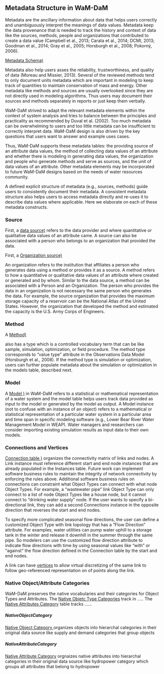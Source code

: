## Metadata Structure in WaM-DaM
Metadata are the ancillary information about data that helps users correctly and unambiguously interpret the meanings of data values. Metadata keep the data provenance that is needed to track the history and context of data like the sources, methods, people and organizations that contributed to create a data value (Campbell et al., 2013; Carata et al., 2014; DCMI, 2013; Goodman et al., 2014; Gray et al., 2005; Horsburgh et al., 2008; Pokorný, 2006). 

<a href="http://amabdallah.github.io/WaM-DaM/diagrams/Metadata.html" target="_blank">Metadata Schema)</a>

Metadata also help users asses the reliability, trustworthiness, and quality of data (Moreau and Missier, 2013). Several of the reviewed methods tend to only document units metadata which are important in modeling to keep track of quantities to maintain conservation of mass and energy. Other metadata like methods and sources are usually overlooked since they are not directly used in modeling algorithms. Thus users may document their sources and methods separately in reports or just keep them verbally.  

WaM-DaM strived to adapt the relevant metadata elements within the context of system analysis and tries to balance between the principles and practicality as recommended by Duval et al. (2002). Too much metadata can be overwhelming to users and too little metadata can be insufficient to correctly interpret data. WaM-DaM design is also driven by the key questions that users want to answer and example uses cases. 

Thus, WaM-DaM supports these metadata tables: the providing source of an attribute data values, the method of collecting data values of an attribute and whether there is modeling in generating data values, the organization and people who generate methods and serve as sources, and the unit of data values of an attribute. Other metadata elements may be incorporated to future WaM-DaM designs based on the needs of water resources community. 

A defined explicit structure of metadata (e.g., sources, methods) guide users to consistently document their metadata. A consistent metadata structure also helps users to access metadata directly and re-uses it to describe data values where applicable. Here we elaborate on each of these metadata constructs. 


### Source
First, a <a href="http://amabdallah.github.io/WaM-DaM/tables/Metadata_Sources.html" target="_blank">data source)</a> refers to the data provider and where quantitative or qualitative data values of an attribute came. A source can also be associated with a person who belongs to an organization that provided the data. 

First, a <a href="http://amabdallah.github.io/WaM-DaM/tables/Metadata_Organizations.html" target="_blank">Organization source)</a>

An organization refers to the institution that affiliates a person who generates data using a method or provides it as a source. A method refers to how a quantitative or qualitative data values of an attribute where created or generated and by whom. Similar to the data source, a method can be associated with a Person and an Organization. The person who provides the data in an organization is not necessary the same person who generates the data. For example, the source organization that provides the maximum storage capacity of a reservoir can be the National Atlas of the United States. However, the organization that developed the method and estimated the capacity is the U.S. Army Corps of Engineers.

### Method
A  <a href="http://amabdallah.github.io/WaM-DaM/tables/Metadata_Methods.html" target="_blank">Method)</a>

also has a type which is a controlled vocabulary term that can be like sample, simulation, optimization, or field procedure. The method type corresponds to “value type” attribute in the Observations Data Model (Horsburgh et al., 2008). If the method type is simulation or optimization, users can further populate metadata about the simulation or optimization in the models table, described next.

### Model
A <a href="http://amabdallah.github.io/WaM-DaM/tables/Metadata_Models.html" target="_blank">Model )</a> in WaM-DaM refers to a statistical or mathematical representation of a water system and the model table helps users track data provided as input to the model or generated by the model as output. A Model instance (not to confuse with an instance of an object) refers to a mathematical or statistical representation of a particular water system in a particular area and time span in specific modeling software (e.g., Lower Bear River Water Management Model in WEAP). Water managers and researchers can consider importing existing simulation results as input data to their own models. 

### Connections and Vertices 
 <a href="http://amabdallah.github.io/WaM-DaM/tables/Metadata_Connections.html" target="_blank">Connection table )</a> organizes the connectivity matrix of links and nodes. A Link instance must reference different start and end node instances that are already populated in the Instances table. Future work can implement software business rules to maintain the integrity of network connectivity by enforcing the rules above. Additional software business rules on connections can constraint what Object Types can connect with what node Object Types. For example, a “wastewater pipe” link Object Type can only connect to a list of node Object Types like a house node, but it cannot connect to “drinking water supply” node. If the user wants to specify a bi-directional link, they can add a second Connections instance in the opposite direction that reverses the start and end nodes. 

To specify more complicated seasonal flow directions, the user can define a customized Object Type with link topology that has a “Flow Direction” attribute. For examples, water utilities can pump water uphill to a storage tank in the winter and release it downhill in the summer through the same pipe. So modelers can use the customized flow direction attribute to indicate flow directions with time by using seasonal values like “with” or “against” the flow direction defined in the Connection table by the start and end nodes.

A link can have <a href="http://amabdallah.github.io/WaM-DaM/tables/Metadata_Vertices.html" target="_blank">vertices</a>
to allow virtual discretizing of the same link to follow geo-referenced representation on of points along the link. 

### Native Object/Attribute Categories 
WaM-DaM preserves the native vocabularies and their categories for Object Types and Attributes. The <a href="http://amabdallah.github.io/WaM-DaM/tables/Metadata_NativeObjectCategory.html" target="_blank"> Native Objetc Type Categories</a> track in .....
The <a href="http://amabdallah.github.io/WaM-DaM/tables/Metadata_NativeAttributeCategory.html" target="_blank">Native Attributes Category</a> table tracks ......


##### NativeObjectCategory
 <a href="http://amabdallah.github.io/WaM-DaM/tables/Metadata_NativeObjectCategory.html" target="_blank">Native Object Category </a> organizes objects into hierarchal categories in their original data source like supply and demand categories that group objects	


##### NativeAttributeCategory
 <a href="http://amabdallah.github.io/WaM-DaM/tables/Metadata_NativeAttributeCategory.html" target="_blank">Native Attribute Category</a> orgnaizes native attributes into hierarchal categories in their original data source like hydropower category which groups all attributes that belong to hydropower	
